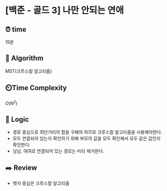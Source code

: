 # [백준 - 골드 3] 나만 안되는 연애

## ⏰  **time**
15분

## :pushpin: **Algorithm**
MST(크루스칼 알고리즘)

## ⏲️**Time Complexity**
$O(N^2)$

## :round_pushpin: **Logic**
- 경로 중심으로 최단거리의 합을 구해야 하므로 크루스칼 알고리즘을 사용해야한다.
- 모두 연결되어 있는지 확인하기 위해 부모의 값을 모두 확인해서 모두 같은 값인지 확인한다.
- 남남, 여여로 연결되어 있는 경로는 미리 제거한다.

## :black_nib: **Review**
- 엣지 중심은 크루스칼 알고리즘